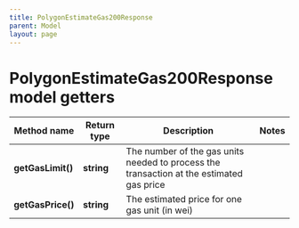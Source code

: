 ```yaml
---
title: PolygonEstimateGas200Response
parent: Model
layout: page
---
```


# PolygonEstimateGas200Response model getters

Method name | Return type | Description | Notes
------------ | ------------- | ------------- | -------------
**getGasLimit()** | **string** | The number of the gas units needed to process the transaction at the estimated gas price |
**getGasPrice()** | **string** | The estimated price for one gas unit (in wei) |

